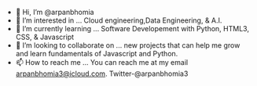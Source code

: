 - 👋 Hi, I’m @arpanbhomia
- 👀 I’m interested in ... Cloud engineering,Data Engineering, & A.I. 
- 🌱 I’m currently learning ... Software Developement with Python, HTML3, CSS, & Javascript 
- 💞️ I’m looking to collaborate on ... new projects that can help me grow and learn fundamentals of Javascript and Python.
- 📫 How to reach me ... You can reach me at my email arpanbhomia3@icloud.com. Twitter-@arpanbhomia3

<!---
arpanbhomia/arpanbhomia is a ✨ special ✨ repository because its `README.md` (this file) appears on your GitHub profile.
You can click the Preview link to take a look at your changes.
--->
